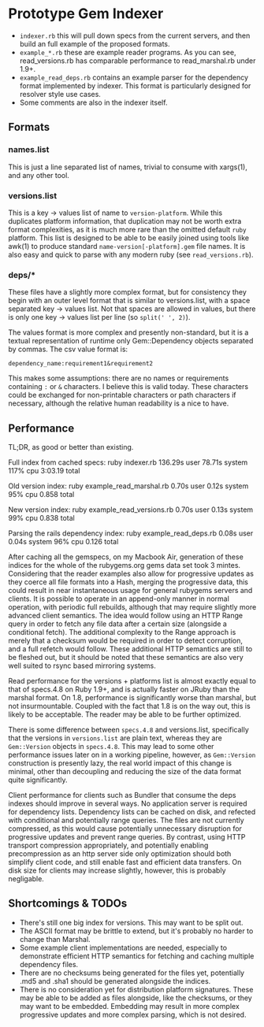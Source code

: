# Prototype Gem Indexer

 * `indexer.rb` this will pull down specs from the current servers, and then
   build an full example of the proposed formats.
 * `example_*.rb` these are example reader programs. As you can see,
   read_versions.rb has comparable performance to read_marshal.rb under 1.9+.
 * `example_read_deps.rb` contains an example parser for the dependency format
   implemented by indexer. This format is particularly designed for resolver
   style use cases.
 * Some comments are also in the indexer itself.

## Formats

### names.list

This is just a line separated list of names, trivial to consume with xargs(1),
and any other tool.

### versions.list

This is a key -> values list of name to `version-platform`. While this
duplicates platform information, that duplication may not be worth extra format
complexities, as it is much more rare than the omitted default `ruby` platform.
This list is designed to be able to be easily joined using tools like awk(1) to
produce standard `name-version[-platform].gem` file names. It is also easy and
quick to parse with any modern ruby (see `read_versions.rb`).

### deps/*

These files have a slightly more complex format, but for consistency they begin
with an outer level format that is similar to versions.list, with a space
separated key -> values list. Not that spaces are allowed in values, but there
is only one key -> values list per line (so `split(' ', 2)`).

The values format is more complex and presently non-standard, but it is a
textual representation of runtime only Gem::Dependency objects separated by
commas. The csv value format is:

`dependency_name:requirement1&requirement2`

This makes some assumptions: there are no names or requirements containing `:`
or `&` characters. I believe this is valid today. These characters could be
exchanged for non-printable characters or path characters if necessary, although
the relative human readability is a nice to have.

## Performance

TL;DR, as good or better than existing.

Full index from cached specs:
ruby indexer.rb  136.29s user 78.71s system 117% cpu 3:03.19 total

Old version index:
ruby example_read_marshal.rb  0.70s user 0.12s system 95% cpu 0.858 total

New version index:
ruby example_read_versions.rb  0.70s user 0.13s system 99% cpu 0.838 total

Parsing the rails dependency index:
ruby example_read_deps.rb  0.08s user 0.04s system 96% cpu 0.126 total

After caching all the gemspecs, on my Macbook Air, generation of these indices
for the whole of the rubygems.org gems data set took 3 mintes. Considering that
the reader examples also allow for progressive updates as they coerce all
file formats into a Hash, merging the progressive data, this could result in
near instantaneous usage for general rubygems servers and clients. It is
possible to operate in an append-only manner in normal operation, with
periodic full rebuilds, although that may require slightly more advanced
client semantics. The idea would follow using an HTTP Range query in order to
fetch any file data after a certain size (alongside a conditional fetch). The
additional complexity to the Range approach is merely that a checksum would be
required in order to detect corruption, and a full refetch would follow. These
additional HTTP semantics are still to be fleshed out, but it should be noted
that these semantics are also very well suited to rsync based mirroring systems.

Read performance for the versions + platforms list is almost exactly equal to
that of specs.4.8 on Ruby 1.9+, and is actually faster on JRuby than the marshal
format. On 1.8, performance is significantly worse than marshal, but not
insurmountable. Coupled with the fact that 1.8 is on the way out, this is likely
to be acceptable. The reader may be able to be further optimized.

There is some difference between `specs.4.8` and versions.list, specifically
that the versions in `versions.list` are plain text, whereas they are
`Gem::Version` objects in `specs.4.8`. This may lead to some other performance
issues later on in a working pipeline, however, as `Gem::Version` construction
is presently lazy, the real world impact of this change is minimal, other than
decoupling and reducing the size of the data format quite significantly.

Client performance for clients such as Bundler that consume the deps indexes
should improve in several ways. No application server is required for dependency
lists. Dependency lists can be cached on disk, and refected with conditional and
potentially range queries. The files are not currently compressed, as this would
cause potentially unnecessary disruption for progressive updates and prevent
range queries. By contrast, using HTTP transport compression appropriately, and
potentially enabling precompression as an http server side only optimization
should both simplify client code, and still enable fast and efficient data
transfers. On disk size for clients may increase slightly, however, this is
probably negligable.

## Shortcomings & TODOs

 * There's still one big index for versions. This may want to be split out.
 * The ASCII format may be brittle to extend, but it's probably no harder to
   change than Marshal.
 * Some example client implementations are needed, especially to demonstrate
   efficient HTTP semantics for fetching and caching multiple dependency files.
 * There are no checksums being generated for the files yet, potentially .md5
   and .sha1 should be generated alongside the indices.
 * There is no consideration yet for distribution platform signatures. These may
   be able to be added as files alongside, like the checksums, or they may want
   to be embedded. Embedding may result in more complex progressive updates and
   more complex parsing, which is not desired.
